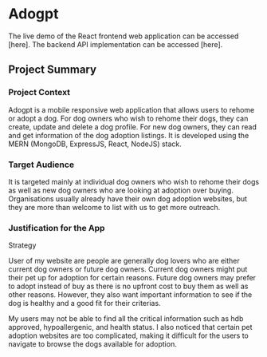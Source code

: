 # Adogpt

The live demo of the React frontend web application can be accessed [here].
The backend API implementation can be accessed [here].

## Project Summary

### Project Context

Adogpt is a mobile responsive web application that allows users to rehome or adopt a dog. For dog owners who wish to rehome their dogs, they can create, update and delete a dog profile. For new dog owners, they can read and get information of the dog adoption listings. It is developed using the MERN (MongoDB, ExpressJS, React, NodeJS) stack.

### Target Audience

It is targeted mainly at individual dog owners who wish to rehome their dogs as well as new dog owners who are looking at adoption over buying. Organisations usually already have their own dog adoption websites, but they are more than welcome to list with us to get more outreach.

### Justification for the App



Strategy

User of my website are people are generally dog lovers who are either current dog owners or future dog owners. Current dog owners might put their pet up for adoption for certain reasons. Future dog owners may prefer to adopt instead of buy as there is no upfront cost to buy them as well as other reasons. However, they also want important information to see if the dog is healthy and a good fit for their criterias.

My users may not be able to find all the critical information such as hdb approved, hypoallergenic, and health status. I also noticed that certain pet adoption websites are too complicated, making it difficult for the users to navigate to browse the dogs available for adoption.
